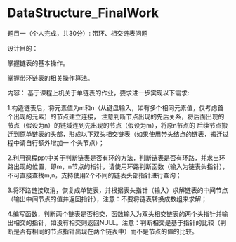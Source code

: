# DataStructure_FinalWork
题目一（个人完成，共30分）: 带环、相交链表问题

设计目的：

  掌握链表的基本操作。

  掌握带环链表的相关操作算法。

内容：
  基于课程上机关于单链表的作业，要求进一步实现以下需求:


1.构造链表后，将元素值为m和n（从键盘输入，如有多个相同元素值，仅考虑首个出现的元素）的节点建立连接，
注意判断节点出现的先后关系，将后面出现的节点（假设为n）的链域连到先出现的节点（假设为m），将原n节点的
后续节点搬迁到原单链表的头部，形成以下双头相交链表（如果使用带头结点的链表，搬迁过程中请自行额外增加一
个头节点）；
 

2.利用课程ppt中关于判断链表是否有环的方法，判断链表是否有环路，并求出环路出现的位置，即m，n节点的指针，请使用环路判断函数（输入为链表头指针），不可直接查找m,n，支持使用2个不同的链表头部指针进行查询；

3.将环路链接取消，恢复成单链表，并根据表头指针（输入）求解链表的中间节点（输出中间节点的值并返回指针），注意：不要将链表转换成数组来求解；

4.编写函数，判断两个链表是否相交，函数输入为双头相交链表的两个头指针并输出相交的指针，如没有相交则返回NULL。注意：判断相交是基于指针的比较（判断是否有相同的节点指针出现在两个链表中）而不是节点的值的比较。
